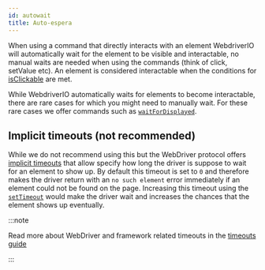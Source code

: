```yaml
---
id: autowait
title: Auto-espera
---
```


When using a command that directly interacts with an element WebdriverIO will automatically wait for the element to be visible and interactable, no manual waits are needed when using the commands (think of click, setValue etc). An element is considered interactable when the conditions for [isClickable](https://webdriver.io/docs/api/element/isClickable) are met.

While WebdriverIO automatically waits for elements to become interactable, there are rare cases for which you might need to manually wait. For these rare cases we offer commands such as [`waitForDisplayed`](/docs/api/element/waitForDisplayed).


## Implicit timeouts (not recommended)

While we do not recommend using this but the WebDriver protocol offers [implicit timeouts](https://w3c.github.io/webdriver/#timeouts) that allow specify how long the driver is suppose to wait for an element to show up. By default this timeout is set to `0` and therefore makes the driver return with an `no such element` error immediately if an element could not be found on the page. Increasing this timeout using the [`setTimeout`](/docs/api/browser/setTimeout) would make the driver wait and increases the chances that the element shows up eventually.

:::note

Read more about WebDriver and framework related timeouts in the [timeouts guide](/docs/timeouts)

:::

